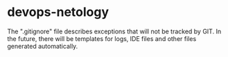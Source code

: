 # devops-netology

The ".gitignore" file describes exceptions that will not be tracked by GIT. In the future, there will be templates for logs, IDE files and other files generated automatically.
